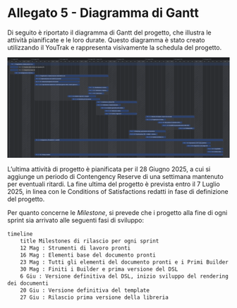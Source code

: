 # Allegato 5 - Diagramma di Gantt

Di seguito è riportato il diagramma di Gantt del progetto, che illustra le attività pianificate e le loro durate. Questo diagramma è stato creato utilizzando il YouTrak e rappresenta visivamente la schedula del progetto.

![diagramma di gantt](../diagram/gantt2.png)

L’ultima attività di progetto è pianificata per il 28 Giugno 2025, a cui si aggiunge un periodo di Contengency Reserve di una settimana mantenuto per eventuali ritardi. La fine ultima del progetto è prevista entro il 7 Luglio 2025, in linea con le Conditions of Satisfactions redatti in fase di definizione del progetto. 

Per quanto concerne le _Milestone_, si prevede che i progetto alla fine di ogni sprint sia arrivato alle seguenti fasi di sviluppo:

```mermaid
timeline
    title Milestones di rilascio per ogni sprint
    12 Mag : Strumenti di lavoro pronti
    16 Mag : Elementi base del documento pronti
    23 Mag : Tutti gli elementi del documento pronti e i Primi Builder
    30 Mag : Finiti i Builder e prima versione del DSL
    6 Giu : Versione definitiva del DSL, inizio sviluppo del rendering dei documenti
    20 Giu : Versione definitiva del template
    27 Giu : Rilascio prima versione della libreria
```